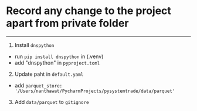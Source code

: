 # Record any change to the project apart from private folder

---

1. Install `dnspython`
- run `pip install dnspython` in (.venv)
- add "dnspython" in `pyproject.toml`

2. Update paht in `default.yaml`
- add `parquet_store: '/Users/nanthawat/PycharmProjects/pysystemtrade/data/parquet'`

3. Add `data/parquet` to `gitignore`
